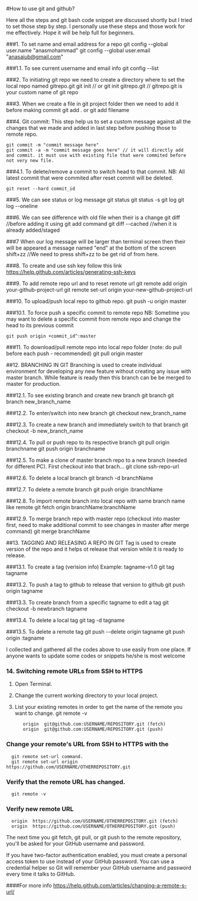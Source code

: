 #How to use git and github?

Here all the steps and git bash code snippet are discussed shortly but I tried to set those step by step. I personally use these steps and those work for me effectively. Hope it will be help full for beginners.

###1. To set name and email address for a repo
	git config --global user.name "anasmohammad"
	git config --global user.email "anasaiub@gmail.com"
	
###1.1. To see current username and email info
	git config --list

###2. To initiating git repo we need to create a directory where to set the local repo named gitrepo.git
	git init // or
	git init gitrepo.git // gitrepo.git is your custom name of git repo

###3. When we create a file in git project folder then we need to add it before making commit
	git add . or git add filename
	

###4. Git commit: 
This step help us to set a custom message against all the changes that we made and added in last step before pushing those to remote repo.

	git commit -m "commit message here"
	git commit -a -m "commit message goes here" // it will directly add and commit. it must use with existing file that were commited before not very new file.

###4.1. To delete/remove a commit to switch head to that commit.
NB: All latest commit that were commited after reset commit will be deleted.

	git reset --hard commit_id

###5. We can see status or log message
	git status
	git status -s
	git log
	git log --oneline
	
###6. We can see difference with old file when their is a change
	git diff //before adding it using git add command
	git diff --cached //when it is already added/staged

###7 When our log message will be larger than terminal screen then their will be appeared a message named "end" at the bottom of the screen
	shift+zz //We need to press shift+zz to be get rid of from here.

###8. To create and use ssh key follow this link
	https://help.github.com/articles/generating-ssh-keys

###9. To add remote repo url and to reset remote url
	git remote add origin your-github-project-url
	git remote set-url origin your-new-github-project-url

###10. To upload/push local repo to github repo.
	git push -u origin master

###10.1. To force push a specific commit to remote repo
NB: Sometime you may want to delete a specific commit from remote repo and change the head to its previous commit

	git push origin +commit_id^:master

###11. To download/pull remote repo into local repo folder (note: do pull before each push - recommended)
	git pull origin master

##12. BRANCHING IN GIT
Branching is used to create individual environment for developing any new feature without creating any issue with master branch. While feature is ready then this branch can be be merged to master for production.

###12.1. To see existing branch and create new branch
	git branch
	git branch new_branch_name

###12.2. To enter/switch into new branch
	git checkout new_branch_name


###12.3. To create a new branch and immediately switch to that branch
	git checkout -b new_branch_name

###12.4. To pull or push repo to its respective branch
	git pull origin branchname
	git push origin branchname

###12.5. To make a clone of master branch repo to a new branch (needed for different PC). First checkout into that brach...
	git clone ssh-repo-url

###12.6. To delete a local branch
	git branch -d branchName

###12.7. To delete a remote branch
	git push origin :branchName

###12.8. To import remote branch into local repo with same branch name like remote
	git fetch origin branchName:branchName

###12.9. To merge branch repo with master repo (checkout into master first, need to make additional commit to see changes in master after merge command)
	git merge branchName

##13. TAGGING AND RELEASING A REPO IN GIT
Tag is used to create version of the repo and it helps ot release that version while it is ready to release.

###13.1. To create a tag (verision info) Example: tagname-v1.0
	git tag tagname

###13.2. To push a tag to github to release that version to github
	git push origin tagname

###13.3. To create branch from a specific tagname to edit a tag
	git checkout -b newbranch tagname

###13.4. To delete a local tag
	git tag -d tagname

###13.5. To delete a remote tag
	git push --delete origin tagname
	git push origin :tagname

	
I collected and gathered all the codes above to use easily from one place. If anyone wants to update some codes or snippets he/she is most welcome

### 14. Switching remote URLs from SSH to HTTPS

1. Open Terminal.

2. Change the current working directory to your local project.

3. List your existing remotes in order to get the name of the remote you want to change.
	      git remote -v

	      origin  git@github.com:USERNAME/REPOSITORY.git (fetch)
	      origin  git@github.com:USERNAME/REPOSITORY.git (push)

### Change your remote's URL from SSH to HTTPS with the 
      git remote set-url command.
      git remote set-url origin https://github.com/USERNAME/OTHERREPOSITORY.git

### Verify that the remote URL has changed.
      git remote -v
      
### Verify new remote URL
      origin  https://github.com/USERNAME/OTHERREPOSITORY.git (fetch)
      origin  https://github.com/USERNAME/OTHERREPOSITORY.git (push)
The next time you git fetch, git pull, or git push to the remote repository, you'll be asked for your GitHub username and password.

If you have two-factor authentication enabled, you must create a personal access token to use instead of your GitHub password.
You can use a credential helper so Git will remember your GitHub username and password every time it talks to GitHub.

####For more info
https://help.github.com/articles/changing-a-remote-s-url/
